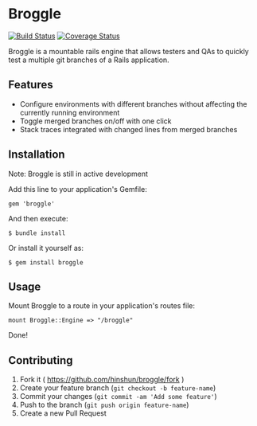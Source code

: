 # Broggle

[![Build Status](https://travis-ci.org/hinshun/broggle.png?branch=master)](https://travis-ci.org/hinshun/broggle) [![Coverage Status](https://coveralls.io/repos/hinshun/broggle/badge.png)](https://coveralls.io/r/hinshun/broggle)

Broggle is a mountable rails engine that allows testers and QAs to quickly test
a multiple git branches of a Rails application. 

## Features

* Configure environments with different branches without affecting the currently
  running environment
* Toggle merged branches on/off with one click
* Stack traces integrated with changed lines from merged branches

## Installation

Note: Broggle is still in active development

Add this line to your application's Gemfile:

    gem 'broggle'

And then execute:

    $ bundle install

Or install it yourself as:

    $ gem install broggle

## Usage

Mount Broggle to a route in your application's routes file:

    mount Broggle::Engine => "/broggle"

Done!

## Contributing

1. Fork it ( https://github.com/hinshun/broggle/fork )
2. Create your feature branch (`git checkout -b feature-name`)
3. Commit your changes (`git commit -am 'Add some feature'`)
4. Push to the branch (`git push origin feature-name`)
5. Create a new Pull Request

